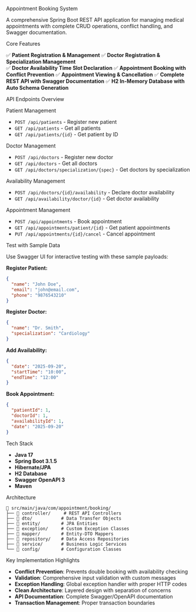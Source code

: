 Appointment Booking System

A comprehensive Spring Boot REST API application for managing medical appointments with complete CRUD operations, conflict handling, and Swagger documentation.



Core Features

✅ **Patient Registration & Management**
✅ **Doctor Registration & Specialization Management**  
✅ **Doctor Availability Time Slot Declaration**
✅ **Appointment Booking with Conflict Prevention**
✅ **Appointment Viewing & Cancellation**
✅ **Complete REST API with Swagger Documentation**
✅ **H2 In-Memory Database with Auto Schema Generation**

API Endpoints Overview

Patient Management
- `POST /api/patients` - Register new patient
- `GET /api/patients` - Get all patients
- `GET /api/patients/{id}` - Get patient by ID

Doctor Management  
- `POST /api/doctors` - Register new doctor
- `GET /api/doctors` - Get all doctors
- `GET /api/doctors/specialization/{spec}` - Get doctors by specialization

Availability Management
- `POST /api/doctors/{id}/availability` - Declare doctor availability
- `GET /api/availability/doctor/{id}` - Get doctor availability

Appointment Management
- `POST /api/appointments` - Book appointment
- `GET /api/appointments/patient/{id}` - Get patient appointments
- `PUT /api/appointments/{id}/cancel` - Cancel appointment

Test with Sample Data

Use Swagger UI for interactive testing with these sample payloads:

**Register Patient:**
```json
{
  "name": "John Doe",
  "email": "john@email.com", 
  "phone": "9876543210"
}
```

**Register Doctor:**
```json
{
  "name": "Dr. Smith",
  "specialization": "Cardiology"
}
```

**Add Availability:**
```json
{
  "date": "2025-09-20",
  "startTime": "10:00",
  "endTime": "12:00"
}
```

**Book Appointment:**
```json
{
  "patientId": 1,
  "doctorId": 1, 
  "availabilityId": 1,
  "date": "2025-09-20"
}
```

Tech Stack

- **Java 17**
- **Spring Boot 3.1.5**
- **Hibernate/JPA**
- **H2 Database** 
- **Swagger OpenAPI 3**
- **Maven**

Architecture

```
📁 src/main/java/com/appointment/booking/
├── 📂 controller/     # REST API Controllers
├── 📂 dto/           # Data Transfer Objects  
├── 📂 entity/        # JPA Entities
├── 📂 exception/     # Custom Exception Classes
├── 📂 mapper/        # Entity-DTO Mappers
├── 📂 repository/    # Data Access Repositories
├── 📂 service/       # Business Logic Services
└── 📂 config/        # Configuration Classes
```

Key Implementation Highlights

- **Conflict Prevention**: Prevents double booking with availability checking
- **Validation**: Comprehensive input validation with custom messages  
- **Exception Handling**: Global exception handler with proper HTTP codes
- **Clean Architecture**: Layered design with separation of concerns
- **API Documentation**: Complete Swagger/OpenAPI documentation
- **Transaction Management**: Proper transaction boundaries


